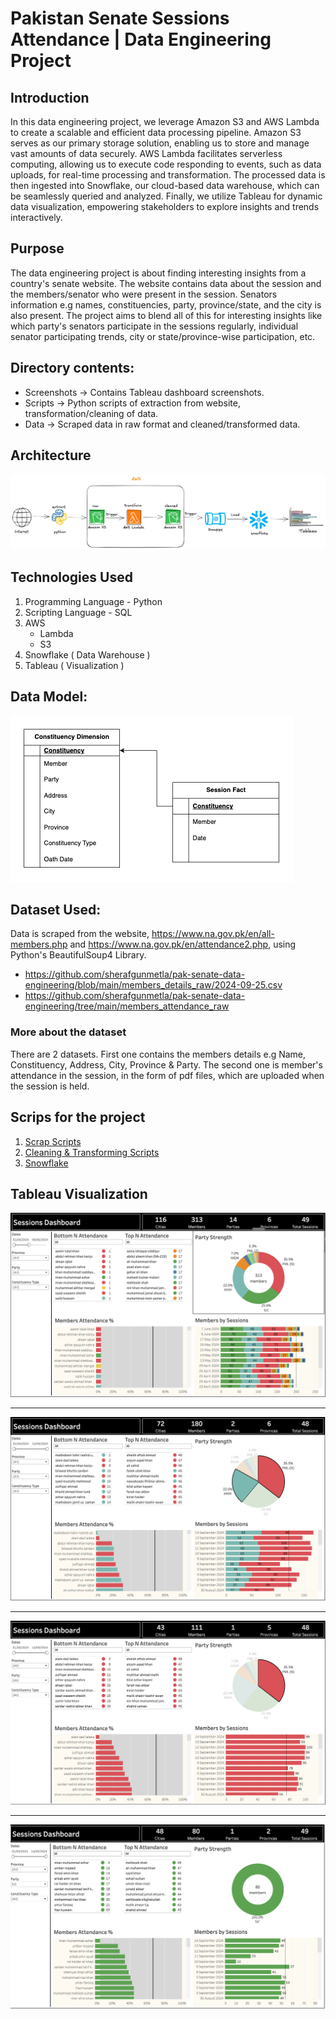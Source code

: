 # Pakistan Senate Sessions Attendance | Data Engineering Project


## Introduction 
In this data engineering project, we leverage Amazon S3 and AWS Lambda to create a scalable and efficient data processing pipeline. Amazon S3 serves as our primary storage solution, enabling us to store and manage vast amounts of data securely. AWS Lambda facilitates serverless computing, allowing us to execute code responding to events, such as data uploads, for real-time processing and transformation. The processed data is then ingested into Snowflake, our cloud-based data warehouse, which can be seamlessly queried and analyzed. Finally, we utilize Tableau for dynamic data visualization, empowering stakeholders to explore insights and trends interactively. 

## Purpose 
The data engineering project is about finding interesting insights from a country's senate website. The website contains data about the session and the members/senator who were present in the session. Senators information e.g names, constituencies, party, province/state, and the city is also present. The project aims to blend all of this for interesting insights like which party's senators participate in the sessions regularly, individual senator participating trends, city or state/province-wise participation, etc. 

## Directory contents:
 - Screenshots -> Contains Tableau dashboard screenshots.
 - Scripts -> Python scripts of extraction from website, transformation/cleaning of data.
 - Data -> Scraped data in raw format and cleaned/transformed data.
   
## Architecture 
![Project Arhitecture](Architecture.png)

## Technologies Used
1. Programming Language  - Python
2. Scripting Language - SQL
3. AWS
   - Lambda
   - S3
4. Snowflake ( Data Warehouse )
5. Tableau ( Visualization )

## Data Model:

![Data Model](dimensional_model.png)

## Dataset Used:

Data is scraped from the website, https://www.na.gov.pk/en/all-members.php and https://www.na.gov.pk/en/attendance2.php, using Python's BeautifulSoup4 Library. 

- https://github.com/sherafgunmetla/pak-senate-data-engineering/blob/main/members_details_raw/2024-09-25.csv
- https://github.com/sherafgunmetla/pak-senate-data-engineering/tree/main/members_attendance_raw

### More about the dataset
There are 2 datasets. First one contains the members details e.g Name, Constituency, Address, City, Province & Party. The second one is member's attendance in the session, in the form of pdf files, which are uploaded when the session is held. 

## Scrips for the project

1. [Scrap Scripts](https://github.com/sherafgunmetla/pak-senate-data-engineering/tree/main/Scripts/Scrap)
2. [Cleaning & Transforming Scripts](https://github.com/sherafgunmetla/pak-senate-data-engineering/tree/main/Scripts/Transform)
3. [Snowflake](https://github.com/sherafgunmetla/pak-senate-data-engineering/blob/main/snowflake_query.sql)

## Tableau Visualization  


![Main Dashboard](https://github.com/sherafgunmetla/pak-senate-data-engineering/blob/main/Screenshots/Date%20Filter.png)

--------------

![Main Dashboard](https://github.com/sherafgunmetla/pak-senate-data-engineering/blob/main/Screenshots/Donult%20Filter%202.png)

--------------

![Main Dashboard](https://github.com/sherafgunmetla/pak-senate-data-engineering/blob/main/Screenshots/Donut%20Filter.png)


--------------

![Main Dashboard](https://github.com/sherafgunmetla/pak-senate-data-engineering/blob/main/Screenshots/Party%20Filter.png)
